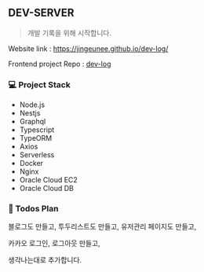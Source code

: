 ## DEV-SERVER

> 개발 기록을 위해 시작합니다.

Website link : https://jingeunee.github.io/dev-log/

Frontend project Repo : [dev-log](https://github.com/jingeunee/dev-log)

### 💻 Project Stack

- Node.js
- Nestjs
- Graphql
- Typescript
- TypeORM
- Axios
- Serverless
- Docker
- Nginx
- Oracle Cloud EC2
- Oracle Cloud DB


### 📆 Todos Plan

블로그도 만들고, 투두리스트도 만들고, 유저관리 페이지도 만들고,

카카오 로그인, 로그아웃 만들고,

생각나는대로 추가합니다.
